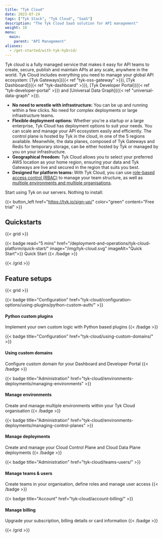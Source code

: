 ```yaml
---
title: "Tyk Cloud"
date: 2023-07-24
tags: ["Tyk Stack", "Tyk Cloud", "SaaS"]
description: "The Tyk Cloud SaaS solution for API management"
weight: 10
menu:
  main:
    parent: "API Management"
aliases:
  - /get-started/with-tyk-hybrid/
---
```




Tyk cloud is a fully managed service that makes it easy for API teams to create, secure, publish and maintain APIs at any scale, anywhere in the world. Tyk Cloud includes everything you need to manage your global API ecosystem: [Tyk Gateways]({{< ref "tyk-oss-gateway" >}}), [Tyk Dashboard]({{< ref "tyk-dashboard" >}}), [Tyk Developer Portal]({{< ref "tyk-developer-portal" >}}) and [Universal Data Graph]({{< ref "universal-data-graph" >}}).

- **No need to wrestle with infrastructure:** You can be up and running within a few clicks. No need for complex deployments or large infrastructure teams.
- **Flexible deployment options:** Whether you're a startup or a large enterprise, Tyk Cloud has deployment options to suit your needs. You can scale and manage your API ecosystem easily and efficiently. The control plane is hosted by Tyk in the cloud, in one of the 5 regions available. Meanwhile, the data planes, composed of Tyk Gateways and Redis for temporary storage, can be either hosted by Tyk or managed by you on your infrastructure.
- **Geographical freedom:** Tyk Cloud allows you to select your preferred AWS location as your home region, ensuring your data and Tyk Gateways are live and secured in the region that suits you best.
- **Designed for platform teams:** With Tyk Cloud, you can use [role-based access control (RBAC)](https://tyk.io/blog/how-to-manage-multiple-teams-with-tyk-cloud/) to manage your team structure, as well as [multiple environments and multiple organisations](https://tyk.io/blog/how-to-manage-multiple-teams-with-tyk-cloud/). 




Start using Tyk on our servers. Nothing to install:

{{< button_left href="https://tyk.io/sign-up/" color="green" content="Free trial" >}}


## Quickstarts

{{< grid >}}

{{< badge read="5 mins" href="/deployment-and-operations/tyk-cloud-platform/quick-start/" image="/img/tyk-cloud.svg" imageAlt="Quick Start">}}
Quick Start
{{< /badge >}}

{{< /grid >}}

## Feature setups

{{< grid >}}

{{< badge title="Configuration" href="tyk-cloud/configuration-options/using-plugins/python-custom-auth/" >}}

#### Python custom plugins

Implement your own custom logic with Python based plugins
{{< /badge >}}

{{< badge title="Configuration" href="tyk-cloud/using-custom-domains/" >}}

#### Using custom domains

Configure custom domain for your Dashboard and Developer Portal
{{< /badge >}}

{{< badge title="Administration" href="tyk-cloud/environments-deployments/managing-environments" >}}

#### Manage environments

Create and manage multiple environments within your Tyk Cloud organisation
{{< /badge >}}

{{< badge title="Administration" href="tyk-cloud/environments-deployments/managing-control-planes" >}}

#### Manage deployments

Create and manage your Cloud Control Plane and Cloud Data Plane deployments
{{< /badge >}}

{{< badge title="Administration" href="tyk-cloud/teams-users/" >}}

#### Manage teams & users

Create teams in your organisation, define roles and manage user access
{{< /badge >}}

{{< badge title="Account" href="tyk-cloud/account-billing/" >}}

#### Manage billing

Upgrade your subscription, billing details or card information
{{< /badge >}}

{{< /grid >}}
